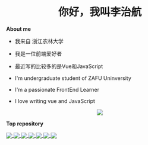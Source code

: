 <h1 align="center">你好，我叫李治航</h1>

**About me**

- 我来自 浙江农林大学
- 我是一位前端爱好者
- 最近写的比较多的是Vue和JavaScript

- I'm undergraduate student of ZAFU Uninversity
- I'm a passionate FrontEnd Learner
- I love writing vue and JavaScript

<!-- <div align="center">
	<img height="137px" src="https://github-readme-stats.vercel.app/api?username=lizhihang123&hide_title=true&hide_border=true&show_icons=trueline_height=21&text_color=000&icon_color=000&bg_color=0,ea6161,ffc64d,fffc4d,52fa5a&theme=graywhite" />
</div> -->

<div align="center">
	<img  src="https://github-readme-stats.vercel.app/api/top-langs/?username=lizhihang123&hide_title=true&hide_border=true&layout=compact&langs_count=6&text_color=000&icon_color=fff&bg_color=0,52fa5a,4dfcff,c64dff&theme=graywhite" />
</div>

**Top repository**

<a href="https://github.com/lizhihang123/vue3-erabbit">
  <img align="center" src="https://github-readme-stats.vercel.app/api/pin/?username=lizhihang123&repo=vue3-erabbit&theme=buefy" />
</a>

<a href="https://github.com/lizhihang123/toutiao-m">
  <img align="center" src="https://github-readme-stats.vercel.app/api/pin/?username=lizhihang123&repo=toutiao-m&theme=buefy" />
</a>

<a href="https://github.com/lizhihang123/Data-structure-and-algorithm">
  <img align="center" src="https://github-readme-stats.vercel.app/api/pin/?username=lizhihang123&repo=Data-structure-and-algorithm" />
</a>

<a href="https://github.com/lizhihang123/diff-reactive">
  <img align="center" src="https://github-readme-stats.vercel.app/api/pin/?username=lizhihang123&repo=diff-reactive" />
</a>


<a href="https://github.com/lizhihang123/webpack_optimization">
  <img align="center" src="https://github-readme-stats.vercel.app/api/pin/?username=lizhihang123&repo=webpack_optimization" />
</a>

<a href="https://github.com/lizhihang123/hr-management-system">
  <img align="center" src="https://github-readme-stats.vercel.app/api/pin/?username=lizhihang123&repo=hr-management-system&theme=buefy" />
</a>

<a href="https://github.com/lizhihang123/nodejs-koa2">
  <img align="center" src="https://github-readme-stats.vercel.app/api/pin/?username=lizhihang123&repo=nodejs-koa2&theme=buefy" />
</a>









